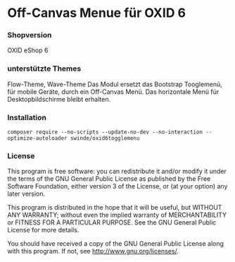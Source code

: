 Off-Canvas Menue für OXID 6
====

### Shopversion
OXID eShop 6

### unterstützte Themes
Flow-Theme, Wave-Theme
Das Modul ersetzt das Bootstrap Tooglemenü, für mobile Geräte, durch ein Off-Canvas Menü. 
Das horizontale Menü für Desktopbildschirme bleibt erhalten.

### Installation
`composer require --no-scripts --update-no-dev --no-interaction --optimize-autoloader swinde/oxid6togglemenu`  


### License
This program is free software: you can redistribute it and/or modify
it under the terms of the GNU General Public License as published by
the Free Software Foundation, either version 3 of the License, or
(at your option) any later version.

This program is distributed in the hope that it will be useful,
but WITHOUT ANY WARRANTY; without even the implied warranty of
MERCHANTABILITY or FITNESS FOR A PARTICULAR PURPOSE.  See the
GNU General Public License for more details.

You should have received a copy of the GNU General Public License
along with this program.  If not, see <http://www.gnu.org/licenses/>.  
